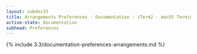 ```yaml
---
layout: subdoc33
title: Arrangements Preferences - Documentation - iTerm2 - macOS Terminal Replacement
active-state: documentation
subhead: Preferences
---
```

{% include 3.3/documentation-preferences-arrangements.md %}
